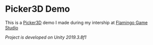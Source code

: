 # Picker3D Demo 
This is a [Picker3D](https://play.google.com/store/apps/details?id=com.ponyom.collect&hl=en) demo I made during my intership at [Flamingo Game Studio](https://www.flamingo.gs/en/homepage/)

 *Project is developed on Unity 2019.3.8f1* 
